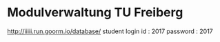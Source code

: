 # Modulverwaltung TU Freiberg
http://iiiii.run.goorm.io/database/
student login id : 2017
password : 2017
